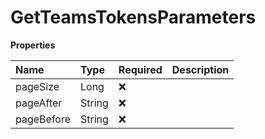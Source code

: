 # GetTeamsTokensParameters

**Properties**

| Name       | Type   | Required | Description |
| :--------- | :----- | :------- | :---------- |
| pageSize   | Long   | ❌       |             |
| pageAfter  | String | ❌       |             |
| pageBefore | String | ❌       |             |
